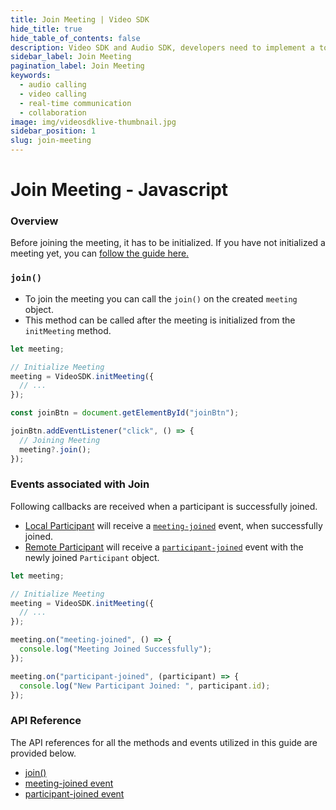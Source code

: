 ```yaml
---
title: Join Meeting | Video SDK
hide_title: true
hide_table_of_contents: false
description: Video SDK and Audio SDK, developers need to implement a token server. This requires efforts on both the front-end and backend.
sidebar_label: Join Meeting
pagination_label: Join Meeting
keywords:
  - audio calling
  - video calling
  - real-time communication
  - collaboration
image: img/videosdklive-thumbnail.jpg
sidebar_position: 1
slug: join-meeting
---
```


# Join Meeting - Javascript

### Overview

Before joining the meeting, it has to be initialized. If you have not initialized a meeting yet, you can [follow the guide here.](./initialise-meeting)

### `join()`

- To join the meeting you can call the `join()` on the created `meeting` object.
- This method can be called after the meeting is initialized from the `initMeeting` method.

```js
let meeting;

// Initialize Meeting
meeting = VideoSDK.initMeeting({
  // ...
});

const joinBtn = document.getElementById("joinBtn");

joinBtn.addEventListener("click", () => {
  // Joining Meeting
  meeting?.join();
});
```

### Events associated with Join

Following callbacks are received when a participant is successfully joined.

- [Local Participant](../concept-and-architecture#2-participant) will receive a [`meeting-joined`](/javascript/api/sdk-reference/meeting-class/events#meeting-joined) event, when successfully joined.
- [Remote Participant](../concept-and-architecture#2-participant) will receive a [`participant-joined`](/javascript/api/sdk-reference/meeting-class/events#participant-joined) event with the newly joined `Participant` object.

```js
let meeting;

// Initialize Meeting
meeting = VideoSDK.initMeeting({
  // ...
});

meeting.on("meeting-joined", () => {
  console.log("Meeting Joined Successfully");
});

meeting.on("participant-joined", (participant) => {
  console.log("New Participant Joined: ", participant.id);
});
```

### API Reference

The API references for all the methods and events utilized in this guide are provided below.

- [join()](/javascript/api/sdk-reference/meeting-class/methods#join)
- [meeting-joined event](/javascript/api/sdk-reference/meeting-class/events#meeting-joined)
- [participant-joined event](/javascript/api/sdk-reference/meeting-class/events#participant-joined)

